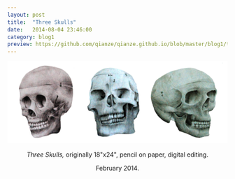 ```yaml
---
layout: post
title:  "Three Skulls"
date:   2014-08-04 23:46:00
category: blog1
preview: https://github.com/qianze/qianze.github.io/blob/master/blog1/thumbnails/blueskull.jpg?raw=true
---
```

<center>
<img src ="https://github.com/qianze/qianze.github.io/blob/master/blog1/images/threeskulls.jpg?raw=true">

<i>Three Skulls,</i> originally 18"x24", pencil on paper, digital editing.

February 2014.
</center>
